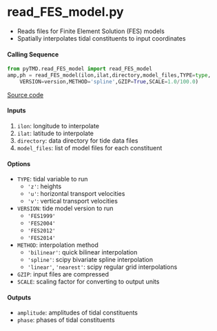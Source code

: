 read_FES_model.py
=================

 - Reads files for Finite Element Solution (FES) models  
 - Spatially interpolates tidal constituents to input coordinates  

#### Calling Sequence
```python
from pyTMD.read_FES_model import read_FES_model
amp,ph = read_FES_model(ilon,ilat,directory,model_files,TYPE=type,
    VERSION=version,METHOD='spline',GZIP=True,SCALE=1.0/100.0)
```
[Source code](https://github.com/tsutterley/pyTMD/blob/master/pyTMD/read_FES_model.py)

#### Inputs
  1. `ilon`: longitude to interpolate
  2. `ilat`: latitude to interpolate
  3. `directory`: data directory for tide data files
  4. `model_files`: list of model files for each constituent

#### Options
- `TYPE`: tidal variable to run
   * `'z'`: heights
   * `'u'`: horizontal transport velocities
   * `'v'`: vertical transport velocities
 - `VERSION`: tide model version to run
    * `'FES1999'`
    * `'FES2004'`
    * `'FES2012'`
    * `'FES2014'`
 - `METHOD`: interpolation method
    * `'bilinear'`: quick bilinear interpolation
    * `'spline'`: scipy bivariate spline interpolation
    * `'linear'`, `'nearest'`: scipy regular grid interpolations
 - `GZIP`: input files are compressed
 - `SCALE`: scaling factor for converting to output units

#### Outputs
- `amplitude`: amplitudes of tidal constituents
- `phase`: phases of tidal constituents
